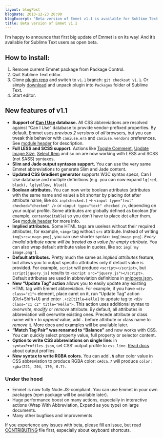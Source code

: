 ```yaml
---
layout: blogPost
blogDate: 2013-12-23 20:00
blogExcerpt: "Beta version of Emmet v1.1 is available for Sublime Text users"
title: Beta version of Emmet v1.1
---
```

I’m happy to announce that first big update of Emmet is on its way! And it’s available for Sublime Text users as open beta.

## How to install:
1. Remove current Emmet package from Package Control.
2. Quit Sublime Text editor.
2. Clone [plugin repo](https://github.com/sergeche/emmet-sublime/) and switch to `v1.1` branch: `git checkout v1.1`. Or simply [download](https://github.com/sergeche/emmet-sublime/archive/v1.1.zip) and unpack plugin into `Packages` folder of Sublime Text.
3. Start editor.

## New features of v1.1
* **Support of [Can I Use](http://caniuse.com) database.** All CSS abbreviations are resolved against “Can I Use” database to provide vendor-prefixed properties. By default, Emmet uses *previous 2 versions* of *all* browsers, but you can tweak this behavior with `caniuse.era` and `caniuse.vendors` preferences. See [module header](https://github.com/emmetio/emmet/blob/umd/lib/assets/caniuse.js#L19) for description.
* **Full LESS and SCSS support.** Actions like [Toggle Comment](http://docs.emmet.io/actions/toggle-comment/), [Update Image Size](http://docs.emmet.io/actions/update-image-size/), [Select Item](http://docs.emmet.io/actions/select-item/) and so on are now working with LESS and SCSS (not SASS) syntaxes.
* **Slim and Jade output syntaxes support.** You can use the very same Emmet abbreviations to generate Slim and Jade content.
* **Updated CSS Gradient generator** supports W3C syntax specs, Can I Use database and multiple definitions (e.g. you can now expand `lg(red, black), lg(yellow, blue)`).
* **Boolean attributes.** You can now write boolean attributes (attributes with the same name and value) a bit shorter by placing dot after attribute name, like so: `inp[checked.]` → `<input type="text" checked="checked" />` or `<input type="text" checked />`, depending on your output profile. Some attributes are globally defined as boolean (for example, `contenteditable`) so you don’t have to place dot after them. See [module header](https://github.com/emmetio/emmet/blob/umd/lib/assets/profile.js#L17) for more info.
* **Implied attributes.** Some HTML tags are useless without their required attributes, for example, `<img>` tag without `src` attribute. Instead of writing `img[src=image.png]`, you can use shorter syntax: `img[image.png]`. *Every invalid attribute name will be treated as a value for empty attribute*. You can also wrap default attribute value in quotes, like so: `img['my image.png']`.
* **Default attributes.** Pretty much the same as *implied attributes* feature, but allows you to output specific attributes only if default value is provided. For example, `script` will produce `<script></script>`, but `script[jquery.js]` results to `<script src="jquery.js"></script>`. Default attributes are used in abbreviation definitions in [snippets.json](https://github.com/emmetio/emmet/blob/umd/lib/snippets.json#L666).
* **New “Update Tag” action** allows you to easily update any existing HTML tag with Emmet abbreviation. For example, if you have `<div class="c1">` element, place caret on it, run “Update Tag” action (Ctrl+Shift+U) and enter `.+c2[title=Hello]` to update tag to `<div class="c1 c2" title="Hello">`. This action uses additional syntax to *overwrite*, *modify* or *remove* attribute. By default, all attributes in abbreviation will overwrite existing ones. Precede attribute or class name with `+` to *append* value, add `-` before attribute or class name to *remove* it. More docs and examples will be available later.
* **“Match Tag Pair” was renamed to “Balance”** and now works with CSS. You can quickly select property value, full property or selector content.
* **Option to write CSS abbreviations on single line**: in `syntaxProfiles.json`, set CSS’ output profile to `css_line`. [Read docs](http://docs.emmet.io/customization/syntax-profiles/) about output profiles.
* **New syntax to write RGBA colors.** You can add `.N` after color value in CSS abbreviation to produce RGBA color: `c#dca.7` will produce `color: rgba(221, 204, 170, 0.7)`.

### Under the hood
* Emmet is now fully Node.JS-compliant. You can use Emmet in your own packages (npm package will be available later).
* Huge performance boost on many actions, especially in interactive actions (Wrap With Abbreviation, Expand as you type) on large documents.
* Many other bugfixes and improvements.

If you experience any issues with beta, please [fill an issue](https://github.com/emmetio/emmet/issues), but read [CONTRIBUTING](https://github.com/sergeche/emmet-sublime/blob/v1.1/CONTRIBUTING.md) file first, especially about keyboard shortcuts.

